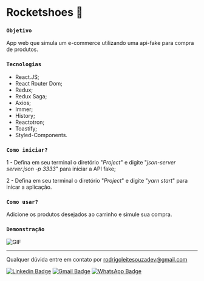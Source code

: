 # Rocketshoes 🛒

### `Objetivo`

App web que simula um e-commerce utilizando uma api-fake para compra de produtos.

### `Tecnologias`

- React.JS;
- React Router Dom;
- Redux;
- Redux Saga;
- Axios;
- Immer;
- History;
- Reactotron;
- Toastify;
- Styled-Components.

### `Como iniciar?`

1 - Defina em seu terminal o diretório "*Project*" e digite "*json-server server.json -p 3333*" para iniciar a API fake;

2 - Defina em seu terminal o diretório "*Project*" e digite "*yarn start*" para inicar a aplicação.

### `Como usar?`

Adicione os produtos desejados ao carrinho e simule sua compra.

### `Demonstração`

![GIF](https://i.imgur.com/6BKVyon.gif)

------------------------------------------------------------------

Qualquer dúvida entre em contato por <a href="mailto:rodrigoleitesouzadev@gmail.com?">rodrigoleitesouzadev@gmail.com</a>

 [![Linkedin Badge](https://img.shields.io/badge/-LinkedIn-blue?style=flat-square&logo=Linkedin&logoColor=white&link=https://www.linkedin.com/in/rodrigoleitesouzadev/)](https://www.linkedin.com/in/rodrigoleitesouzadev/)
[![Gmail Badge](https://img.shields.io/badge/-Gmail-c14438?style=flat-square&logo=Gmail&logoColor=white&link=mailto:rodrigoleitesouzadev@gmail.com)](mailto:rodrigoleitesouzadev@gmail.com)
[![WhatsApp Badge](https://img.shields.io/badge/WhatsApp-0DA204?style=flat-square&logo=whatsapp&logoColor=white)](https://wa.me/5521986715853)
